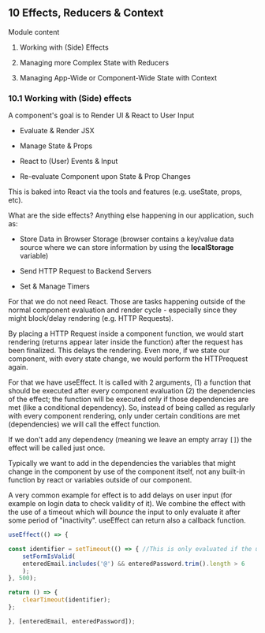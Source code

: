 ## 10 Effects, Reducers & Context

Module content

1. Working with (Side) Effects

1. Managing more Complex State with Reducers

1. Managing App-Wide or Component-Wide State with Context

### 10.1 Working with (Side) effects

A component's goal is to Render UI & React to User Input

- Evaluate & Render JSX

- Manage State & Props

- React to (User) Events & Input

- Re-evaluate Component upon State & Prop Changes

This is baked into React via the tools and features (e.g. useState, props, etc).

What are the side effects? Anything else happening in our application, such as:

- Store Data in Browser Storage (browser contains a key/value data source where we can store information by using the **localStorage** variable)

- Send HTTP Request to Backend Servers

- Set & Manage Timers

For that we do not need React. Those are tasks happening outside of the normal component evaluation and render cycle - especially since they might block/delay rendering (e.g. HTTP Requests).

By placing a HTTP Request inside a component function, we would start rendering (returns appear later inside the function) after the request has been finalized. This delays the rendering. Even more, if we state our component, with every state change, we would perform the HTTPrequest again.

For that we have useEffect. It is called with 2 arguments, (1) a function that should be executed after every component evaluation (2) the dependencies of the effect; the function will be executed only if those dependencies are met (like a conditional dependency). So, instead of being called as regularly with every component rendering, only under certain conditions are met (dependencies) we will call the effect function.

If we don't add any dependency (meaning we leave an empty array ```[]```) the effect will be called just once.

Typically we want to add in the dependencies the variables that might change in the component by use of the component itself, not any built-in function by react or variables outside of our component.

A very common example for effect is to add delays on user input (for example on login data to check validity of it). We combine the effect with the use of a timeout which will *bounce* the input to only evaluate it after some period of "inactivity". useEffect can return also a callback function.

```js
useEffect(() => {

const identifier = setTimeout(() => { //This is only evaluated if the user has been 500ms without typing, i.e. triggering the state change.
    setFormIsValid(
    enteredEmail.includes('@') && enteredPassword.trim().length > 6
    );
}, 500);

return () => {
    clearTimeout(identifier);
};

}, [enteredEmail, enteredPassword]);
```
